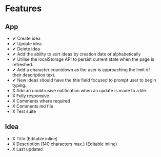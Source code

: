 # Features

## App

- ✔ Create idea
- ✔ Update idea
- ✔ Delete idea
- ✔ Add the ability to sort ideas by creation date or alphabetically
- ✔ Utilise the localStorage API to persist current state when the page is refreshed.
- ✔ Add a character countdown as the user is approaching the limit of their description text.
- ✔ New ideas should have the title field focused to prompt user to begin typing.
- X Add an unobtrusive notification when an update is made to a tile.
- X Fully responsive
- X Comments where required
- X Comments.md file
- X Test suite

## Idea

- X Title (Editable inline)
- X Description (140 characters max.) (Editable inline)
- X Last updated
